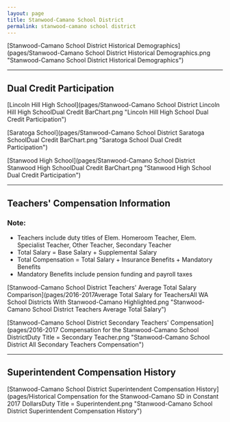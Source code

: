 ```yaml
---
layout: page
title: Stanwood-Camano School District
permalink: stanwood-camano school district
---
```



[Stanwood-Camano School District Historical Demographics](pages/Stanwood-Camano School District Historical Demographics.png "Stanwood-Camano School District Historical Demographics")

___

## Dual Credit Participation

[Lincoln Hill High School](pages/Stanwood-Camano School District Lincoln Hill High SchoolDual Credit BarChart.png "Lincoln Hill High School Dual Credit Participation")

[Saratoga School](pages/Stanwood-Camano School District Saratoga SchoolDual Credit BarChart.png "Saratoga School Dual Credit Participation")

[Stanwood High School](pages/Stanwood-Camano School District Stanwood High SchoolDual Credit BarChart.png "Stanwood High School Dual Credit Participation")


___

## Teachers' Compensation Information
### Note:
- Teachers include duty titles of Elem. Homeroom Teacher, Elem. Specialist Teacher, Other Teacher, Secondary Teacher
- Total Salary = Base Salary + Supplemental Salary
- Total Compensation = Total Salary + Insurance Benefits + Mandatory Benefits
- Mandatory Benefits include pension funding and payroll taxes

[Stanwood-Camano School District Teachers' Average Total Salary Comparison](pages/2016-2017Average Total Salary for TeachersAll WA School Districts With Stanwood-Camano Highlighted.png "Stanwood-Camano School District Teachers Average Total Salary")

[Stanwood-Camano School District Secondary Teachers' Compensation](pages/2016-2017 Compensation for the Stanwood-Camano School DistrictDuty Title = Secondary Teacher.png "Stanwood-Camano School District All Secondary Teachers Compensation")


___

## Superintendent Compensation History

[Stanwood-Camano School District Superintendent Compensation History](pages/Historical Compensation for the Stanwood-Camano SD in Constant 2017 DollarsDuty Title = Superintendent.png "Stanwood-Camano School District Superintendent Compensation History")

